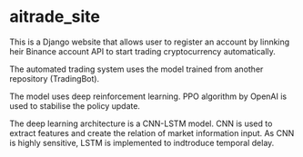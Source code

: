 # aitrade_site

<p>This is a Django website that allows user to register an account by linnking heir Binance account API to start trading cryptocurrency automatically.</p>
<p>The automated trading system uses the model trained from another repository (TradingBot).</p>
<p>The model uses deep reinforcement learning. PPO algorithm by OpenAI is used to stabilise the policy update.</p>
<p>The deep learning architecture is a CNN-LSTM model. CNN is used to extract features and create the relation of market information input. 
As CNN is highly sensitive, LSTM is implemented to indtroduce temporal delay. </p>


